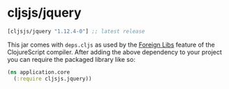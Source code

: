 # cljsjs/jquery

[](dependency)
```clojure
[cljsjs/jquery "1.12.4-0"] ;; latest release
```
[](/dependency)

This jar comes with `deps.cljs` as used by the [Foreign Libs][flibs] feature
of the ClojureScript compiler. After adding the above dependency to your project
you can require the packaged library like so:

```clojure
(ns application.core
  (:require cljsjs.jquery))
```

[flibs]: https://github.com/clojure/clojurescript/wiki/Packaging-Foreign-Dependencies
